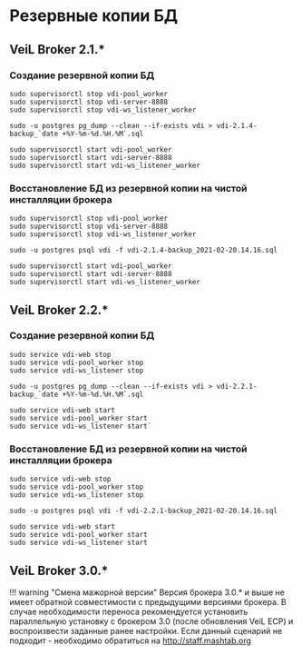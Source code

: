 # Резервные копии БД

## VeiL Broker 2.1.*

### Создание резервной копии БД
```
sudo supervisorctl stop vdi-pool_worker
sudo supervisorctl stop vdi-server-8888
sudo supervisorctl stop vdi-ws_listener_worker
 
sudo -u postgres pg_dump --clean --if-exists vdi > vdi-2.1.4-backup_`date +%Y-%m-%d.%H.%M`.sql
 
sudo supervisorctl start vdi-pool_worker
sudo supervisorctl start vdi-server-8888
sudo supervisorctl start vdi-ws_listener_worker
```

### Восстановление БД из резервной копии на чистой инсталляции брокера
```
sudo supervisorctl stop vdi-pool_worker
sudo supervisorctl stop vdi-server-8888
sudo supervisorctl stop vdi-ws_listener_worker
 
sudo -u postgres psql vdi -f vdi-2.1.4-backup_2021-02-20.14.16.sql
 
sudo supervisorctl start vdi-pool_worker
sudo supervisorctl start vdi-server-8888
sudo supervisorctl start vdi-ws_listener_worker
```

## VeiL Broker 2.2.*

### Создание резервной копии БД
```
sudo service vdi-web stop
sudo service vdi-pool_worker stop
sudo service vdi-ws_listener stop
 
sudo -u postgres pg_dump --clean --if-exists vdi > vdi-2.2.1-backup_`date +%Y-%m-%d.%H.%M`.sql
 
sudo service vdi-web start
sudo service vdi-pool_worker start
sudo service vdi-ws_listener start`
```

### Восстановление БД из резервной копии на чистой инсталляции брокера
```
sudo service vdi-web stop
sudo service vdi-pool_worker stop
sudo service vdi-ws_listener stop
 
sudo -u postgres psql vdi -f vdi-2.2.1-backup_2021-02-20.14.16.sql
 
sudo service vdi-web start
sudo service vdi-pool_worker start
sudo service vdi-ws_listener start
```

## VeiL Broker 3.0.*

!!! warning "Смена мажорной версии"
    Версия брокера 3.0.* и выше не имеет обратной совместимости с предыдущими версиями брокера. В случае необходимости
    переноса рекомендуется установить параллельную установку с брокером 3.0 (после обновления VeiL ECP) и воспроизвести
    заданные ранее настройки. Если данный сценарий не подходит - необходимо обратиться на http://staff.mashtab.org